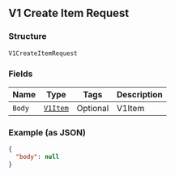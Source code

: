 ## V1 Create Item Request

### Structure

`V1CreateItemRequest`

### Fields

| Name | Type | Tags | Description |
|  --- | --- | --- | --- |
| `Body` | [`V1Item`](/doc/models/v1-item.md) | Optional | V1Item |

### Example (as JSON)

```json
{
  "body": null
}
```

